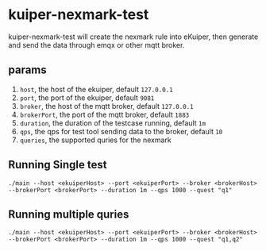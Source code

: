 # kuiper-nexmark-test
 
kuiper-nexmark-test will create the nexmark rule into eKuiper, then generate and send the data through emqx or other mqtt broker.

## params

1. `host`, the host of the ekuiper, default `127.0.0.1`
2. `port`, the port of the ekuiper, default `9081`
3. `broker`, the host of the mqtt broker, default `127.0.0.1`
4. `brokerPort`, the port of the mqtt broker, default `1883`
5. `duration`, the duration of the testcase running, default `1m`
6. `qps`, the qps for test tool sending data to the broker, default `10`
7. `queries`, the supported quries for the nexmark


## Running Single test

```shell
./main --host <ekuiperHost> --port <ekuiperPort> --broker <brokerHost> --brokerPort <brokerPort> --duration 1m --qps 1000 --quest "q1"
```

## Running multiple quries
```shell
./main --host <ekuiperHost> --port <ekuiperPort> --broker <brokerHost> --brokerPort <brokerPort> --duration 1m --qps 1000 --quest "q1,q2"
```
